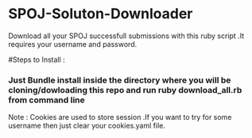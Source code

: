 # SPOJ-Soluton-Downloader
Download all your SPOJ successfull submissions with this ruby script .It requires your username and password.


#Steps to Install :
  ### Just Bundle install inside the directory where you will be cloning/dowloading this repo and run ruby download_all.rb from command line
  
  Note : Cookies are used to store session .If you want to try for some username then just clear your cookies.yaml file.
  
